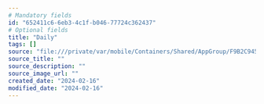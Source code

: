 ```yaml
---
# Mandatory fields
id: "652411c6-6eb3-4c1f-b046-77724c362437"
# Optional fields
title: "Daily"
tags: []
source: "file:///private/var/mobile/Containers/Shared/AppGroup/F9B2C945-F52C-41A5-AABA-351081C30EF6/Note%2016%20Feb%202024.pdf"
source_title: ""
source_description: ""
source_image_url: ""
created_date: "2024-02-16"
modified_date: "2024-02-16"
---
```

